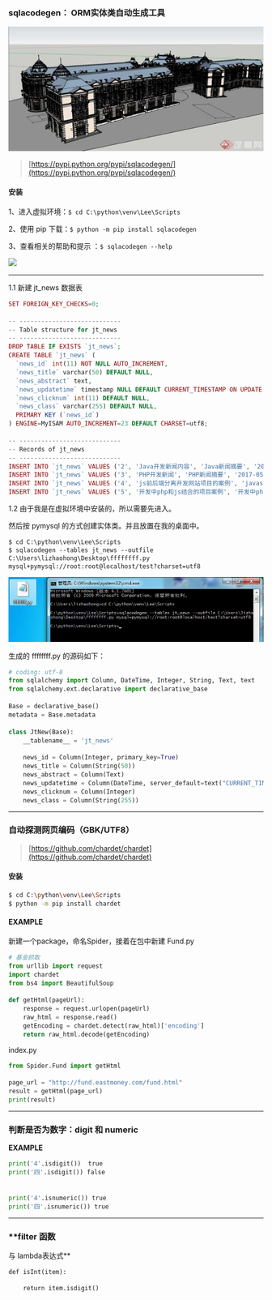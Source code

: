 ### sqlacodegen： ORM实体类自动生成工具

![](/assets/asdasdzxczhfgimport.png)

> [https://pypi.python.org/pypi/sqlacodegen/](https://pypi.python.org/pypi/sqlacodegen/)

#### 安装

1、进入虚拟环境：`$ cd C:\python\venv\Lee\Scripts`

2、使用 pip 下载：`$ python -m pip install sqlacodegen`

3、查看相关的帮助和提示 ：`$ sqlacodegen --help`

![](/assets/`D5ZGL0K2}`[4UJRDZBXG%291.png)

---

1.1  新建 jt\_news 数据表

```php
SET FOREIGN_KEY_CHECKS=0;

-- ----------------------------
-- Table structure for jt_news
-- ----------------------------
DROP TABLE IF EXISTS `jt_news`;
CREATE TABLE `jt_news` (
  `news_id` int(11) NOT NULL AUTO_INCREMENT,
  `news_title` varchar(50) DEFAULT NULL,
  `news_abstract` text,
  `news_updatetime` timestamp NULL DEFAULT CURRENT_TIMESTAMP ON UPDATE CURRENT_TIMESTAMP,
  `news_clicknum` int(11) DEFAULT NULL,
  `news_class` varchar(255) DEFAULT NULL,
  PRIMARY KEY (`news_id`)
) ENGINE=MyISAM AUTO_INCREMENT=23 DEFAULT CHARSET=utf8;

-- ----------------------------
-- Records of jt_news
-- ----------------------------
INSERT INTO `jt_news` VALUES ('2', 'Java开发新闻内容', 'Java新闻摘要', '2017-05-29 12:38:02', '11', '编程语言');
INSERT INTO `jt_news` VALUES ('3', 'PHP开发新闻', 'PHP新闻摘要', '2017-05-29 19:52:32', '13', 'web开发');
INSERT INTO `jt_news` VALUES ('4', 'js前后端分离开发网站项目的案例', 'javascript', '2017-05-28 19:55:59', '43', 'web开发');
INSERT INTO `jt_news` VALUES ('5', '开发中php和js结合的项目案例', '开发中php和js结合的项目案例摘要', '2017-06-04 13:59:14', '12', '实战开发');
```

1.2  由于我是在虚拟环境中安装的，所以需要先进入。

然后按 pymysql 的方式创建实体类。并且放置在我的桌面中。

```
$ cd C:\python\venv\Lee\Scripts
$ sqlacodegen --tables jt_news --outfile C:\Users\lizhaohong\Desktop\ffffffff.py mysql+pymysql://root:root@localhost/test?charset=utf8
```

![](/assets/asdasddkcoasimport.png)

生成的 ffffffff.py 的源码如下：

```py
# coding: utf-8
from sqlalchemy import Column, DateTime, Integer, String, Text, text
from sqlalchemy.ext.declarative import declarative_base

Base = declarative_base()
metadata = Base.metadata

class JtNew(Base):
    __tablename__ = 'jt_news'

    news_id = Column(Integer, primary_key=True)
    news_title = Column(String(50))
    news_abstract = Column(Text)
    news_updatetime = Column(DateTime, server_default=text("CURRENT_TIMESTAMP ON UPDATE CURRENT_TIMESTAMP"))
    news_clicknum = Column(Integer)
    news_class = Column(String(255))
```

---

### 自动探测网页编码（GBK/UTF8）

> [https://github.com/chardet/chardet](https://github.com/chardet/chardet)

#### 安装

```bash
$ cd C:\python\venv\Lee\Scripts
$ python -m pip install chardet
```

#### EXAMPLE

新建一个package，命名Spider，接着在包中新建 Fund.py

```py
# 基金抓取
from urllib import request
import chardet
from bs4 import BeautifulSoup

def getHtml(pageUrl):
    response = request.urlopen(pageUrl)
    raw_html = response.read()
    getEncoding = chardet.detect(raw_html)['encoding']
    return raw_html.decode(getEncoding)
```

index.py

```py
from Spider.Fund import getHtml

page_url = "http://fund.eastmoney.com/fund.html"
result = getHtml(page_url)
print(result)
```

---

### 判断是否为数字：digit 和 numeric

**EXAMPLE**

```py
print('4'.isdigit())  true
print('四'.isdigit()) false


print('4'.isnumeric()) true
print('四'.isnumeric()) true
```

---

### **filter 函数
 与 lambda表达式**

```
def isInt(item):
    
    return item.isdigit()


```



